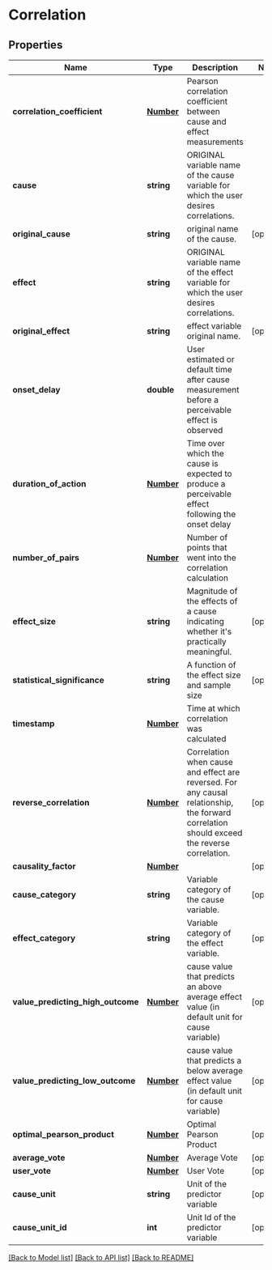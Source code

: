 # Correlation

## Properties
Name | Type | Description | Notes
------------ | ------------- | ------------- | -------------
**correlation_coefficient** | [**Number**](Number.md) | Pearson correlation coefficient between cause and effect measurements | 
**cause** | **string** | ORIGINAL variable name of the cause variable for which the user desires correlations. | 
**original_cause** | **string** | original name of the cause. | [optional] 
**effect** | **string** | ORIGINAL variable name of the effect variable for which the user desires correlations. | 
**original_effect** | **string** | effect variable original name. | [optional] 
**onset_delay** | **double** | User estimated or default time after cause measurement before a perceivable effect is observed | 
**duration_of_action** | [**Number**](Number.md) | Time over which the cause is expected to produce a perceivable effect following the onset delay | 
**number_of_pairs** | [**Number**](Number.md) | Number of points that went into the correlation calculation | 
**effect_size** | **string** | Magnitude of the effects of a cause indicating whether it&#39;s practically meaningful. | [optional] 
**statistical_significance** | **string** | A function of the effect size and sample size | [optional] 
**timestamp** | [**Number**](Number.md) | Time at which correlation was calculated | 
**reverse_correlation** | [**Number**](Number.md) | Correlation when cause and effect are reversed. For any causal relationship, the forward correlation should exceed the reverse correlation. | [optional] 
**causality_factor** | [**Number**](Number.md) |  | [optional] 
**cause_category** | **string** | Variable category of the cause variable. | [optional] 
**effect_category** | **string** | Variable category of the effect variable. | [optional] 
**value_predicting_high_outcome** | [**Number**](Number.md) | cause value that predicts an above average effect value (in default unit for cause variable) | [optional] 
**value_predicting_low_outcome** | [**Number**](Number.md) | cause value that predicts a below average effect value (in default unit for cause variable) | [optional] 
**optimal_pearson_product** | [**Number**](Number.md) | Optimal Pearson Product | [optional] 
**average_vote** | [**Number**](Number.md) | Average Vote | [optional] 
**user_vote** | [**Number**](Number.md) | User Vote | [optional] 
**cause_unit** | **string** | Unit of the predictor variable | [optional] 
**cause_unit_id** | **int** | Unit Id of the predictor variable | [optional] 

[[Back to Model list]](../README.md#documentation-for-models) [[Back to API list]](../README.md#documentation-for-api-endpoints) [[Back to README]](../README.md)


